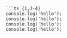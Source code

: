 ````
```ts {1,3-4}
console.log('hello');
console.log('hello');
console.log('hello');
console.log('hello');
````
